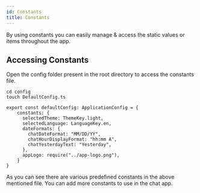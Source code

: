 ```yaml
---
id: Constants
title: Constants
---
```


By using constants you can easily manage & access the static values or items throughout the app.

## Accessing Constants
Open the config folder present in the root directory to access the constants file.

```
cd config
touch DefaultConfig.ts
```

```
export const defaultConfig: ApplicationConfig = {
    constants: {
      selectedTheme: ThemeKey.light,
      selectedLanguage: LanguageKey.en,
      dateFormats: {
        chatDateFormat: "MM/DD/YY",
        chatHourDisplayFormat: "hh:mm A",
        chatYesterdayText: "Yesterday",
      },
      appLogo: require("../app-logo.png"),
    }
}
```

As you can see there are various predefined constants in the above mentioned file. You can add more constants to use in the chat app.
